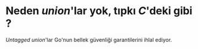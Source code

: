 # Neden *union*'lar yok, tıpkı *C*'deki gibi ?

*Untagged union*'lar Go'nun bellek güvenliği garantilerini ihlal ediyor.